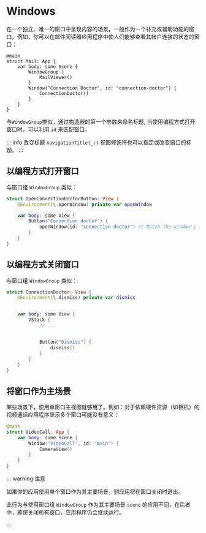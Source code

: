 # Windows

在一个独立、唯一的窗口中呈现内容的场景。一般作为一个补充或辅助功能的窗口，例如，你可以在邮件阅读器应用程序中使人们能够查看其帐户连接的状态的窗口：


```swift{7-9}
@main
struct Mail: App {
    var body: some Scene {
        WindowGroup {
            MailViewer()
        }
        Window("Connection Doctor", id: "connection-doctor") {
            ConnectionDoctor()
        }
    }
}
```
与`WindowGroup`类似，通过构造器的第一个参数来命名标题, 当使用编程方式打开窗口时，可以利用 `id` 来匹配窗口。

::: info 改变标题
`navigationTitle(_:)` 视图修饰符也可以指定或改变窗口的标题。
:::

## 以编程方式打开窗口

与窗口组 `WindowGroup` 类似：

```swift
struct OpenConnectionDoctorButton: View {
    @Environment(\.openWindow) private var openWindow

    var body: some View {
        Button("Connection doctor") {
            openWindow(id: "connection-doctor") // Match the window's identifier.
        }
    }
}
```


## 以编程方式关闭窗口

与窗口组 `WindowGroup` 类似：

```swift
struct ConnectionDoctor: View {
    @Environment(\.dismiss) private var dismiss


    var body: some View {
        VStack {
            // ...


            Button("Dismiss") {
                dismiss()
            }
        }
    }
}
```

## 将窗口作为主场景

某些场景下，使用单窗口主视图就够用了。例如：对于依赖硬件资源（如相机）的视频通话应用程序显示多个窗口可能没有意义：

```swift
@main
struct VideoCall: App {
    var body: some Scene {
        Window("VideoCall", id: "main") {
            CameraView()
        }
    }
}
```

::: warning 注意

如果你的应用使用单个窗口作为其主要场景，则应用将在窗口关闭时退出。

此行为与使用窗口组 `WindowGroup` 作为其主要场景 `scene` 的应用不同，在后者中，即使关闭所有窗口，应用程序仍会继续运行。

:::